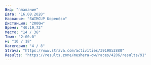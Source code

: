 ```yaml
---
Вид: "плавание"
Дата: "16.08.2020"
Название: "SWIMCUP Коренёво"
Дистанция: "2000м"
Время: "40:19,72"
Место: "14 / 36"
Темп: "2:00.0"
м: "10 / 18"
Категория: "4 / 8"
Strava: "https://www.strava.com/activities/3919852880"
Results: "https://results.zone/meshera-ow/races/4206/results/91"
---
```



